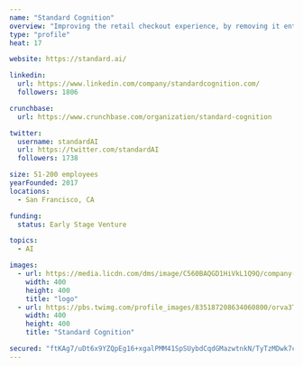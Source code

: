 ```yaml
---
name: "Standard Cognition"
overview: "Improving the retail checkout experience, by removing it entirely."
type: "profile"
heat: 17

website: https://standard.ai/

linkedin:
  url: https://www.linkedin.com/company/standardcognition.com/
  followers: 1806

crunchbase:
  url: https://www.crunchbase.com/organization/standard-cognition

twitter:
  username: standardAI
  url: https://twitter.com/standardAI
  followers: 1738

size: 51-200 employees
yearFounded: 2017
locations:
  - San Francisco, CA

funding:
  status: Early Stage Venture

topics:
  - AI

images:
  - url: https://media.licdn.com/dms/image/C560BAQGD1HiVkL1Q9Q/company-logo_400_400/0?e=1582761600&v=beta&t=7Jw0TRi0qmgzd_BxKp6t8Hc89hVQu9yekAtP6LdJTGg
    width: 400
    height: 400
    title: "logo"
  - url: https://pbs.twimg.com/profile_images/835187208634060800/orva3Tpz_400x400.jpg
    width: 400
    height: 400
    title: "Standard Cognition"

secured: "ftKAg7/uDt6x9YZQpEg16+xgalPMM41SpSUybdCqdGMazwtnkN/TyTzMDwk7cjHcb0n5gCxEhcnnBLBZRNfX6CVEcsd8rUxt67mtNiHQmBdUkk01CU+IKGOnahYdZkBnijAT1doYB+ZDKqRHNqEFNu/Hbl9MlcRLPABKTbB9eLG8/8q5hjpaGFHPmqV5DXmfVmwLXxuJpUHWb7YCzEYAb30JP0kQzzfWawaGOjWupaVVsOOsrglc/YLcfeBt8nNJh5WVQZivzg3iF4A1dq27JaftVR0YQz8PdhRZVrs470EeTC4KVnN7+qHe6jrp5YF1;eNMlTZg+neRHmCs7+v32RQ=="
---
```


